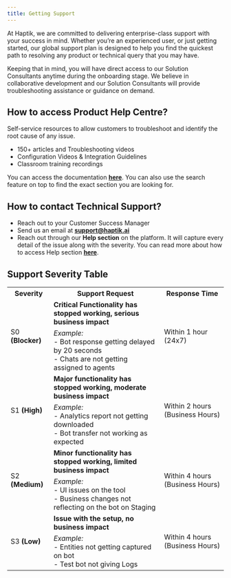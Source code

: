 ```yaml
---
title: Getting Support
---
```


At Haptik, we are committed to delivering enterprise-class support with your success in mind. Whether you’re an experienced user, or just getting started, our global support plan is designed to help you find the quickest path to resolving any product or technical query that you may have.

Keeping that in mind, you will have direct access to our Solution Consultants anytime during the onboarding stage. We believe in collaborative development and our Solution Consultants will provide troubleshooting assistance or guidance on demand. 

## How to access Product Help Centre?

Self-service resources to allow customers to troubleshoot and identify the root cause of any issue.
- 150+ articles and Troubleshooting videos
- Configuration Videos & Integration Guidelines
- Classroom training recordings

You can access the documentation [**here**](https://docs.haptik.ai/). You can also use the search feature on top to find the exact section you are looking for.

## How to contact Technical Support?

- Reach out to your Customer Success Manager
- Send us an email at **support@haptik.ai**
- Reach out through our **Help section** on the platform. It will capture every detail of the issue along with the severity. You can read more about how to access Help section [**here**](https://docs.haptik.ai/other/supportbot).
 
## Support Severity Table

<table>
  <th>Severity</th>
  <th>Support Request</th>
  <th>Response Time</th>
  
  <tr>
  <td rowspan="2">S0 <b>(Blocker)</b></td>
  <td><b>Critical Functionality has stopped working, serious business impact</b></td>
  <td rowspan="2">Within 1 hour (24x7)</td>
  </tr>
  
  <tr>
  <td><i>Example:</i> <br> - Bot response getting delayed by 20 seconds <br> - Chats are not getting assigned to agents</td>
  </tr>
  
  <tr>
  <td rowspan="2">S1 <b>(High)</b></td>
  <td><b>Major functionality has stopped working, moderate business impact</b></td>
  <td rowspan="2">Within 2 hours (Business Hours)</td>
  </tr>
  
  <tr>
  <td><i>Example:</i> <br> - Analytics report not getting downloaded <br> - Bot transfer not working as expected </td>
  </tr>
  
  <tr>
  <td rowspan="2">S2 <b>(Medium)</b></td>
  <td><b>Minor functionality has stopped working, limited business impact</b></td>
  <td rowspan="2">Within 4 hours (Business Hours)</td>
  </tr>
  
  <tr>
  <td><i>Example:</i> <br> - UI issues on the tool <br> - Business changes not reflecting on the bot on Staging </td>
  </tr>
  
  <tr>
  <td rowspan="2">S3 <b>(Low)</b></td>
  <td><b>Issue with the setup, no business impact</b></td>
  <td rowspan="2">Within 4 hours (Business Hours)</td>
  </tr>
  
  <tr>
  <td><i>Example:</i> <br> - Entities not getting captured on bot <br> - Test bot not giving Logs </td>
  </tr>
  
 </table>
